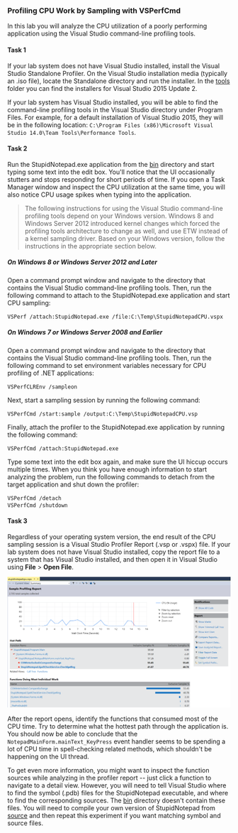 ### Profiling CPU Work by Sampling with VSPerfCmd

In this lab you will analyze the CPU utilization of a poorly performing application using the Visual Studio command-line profiling tools.

#### Task 1

If your lab system does not have Visual Studio installed, install the Visual Studio Standalone Profiler. On the Visual Studio installation media (typically an .iso file), locate the Standalone directory and run the installer. In the [tools](../tools) folder you can find the installers for Visual Studio 2015 Update 2.

If your lab system has Visual Studio installed, you will be able to find the command-line profiling tools in the Visual Studio directory under Program Files. For example, for a default installation of Visual Studio 2015, they will be in the following location: `C:\Program Files (x86)\Microsoft Visual Studio 14.0\Team Tools\Performance Tools`.

#### Task 2

Run the StupidNotepad.exe application from the [bin](../perf-perfview-cpu/bin/) directory and start typing some text into the edit box. You'll notice that the UI occasionally stutters and stops responding for short periods of time. If you open a Task Manager window and inspect the CPU utilization at the same time, you will also notice CPU usage spikes when typing into the application.

> The following instructions for using the Visual Studio command-line profiling tools depend on your Windows version. Windows 8 and Windows Server 2012 introduced kernel changes which forced the profiling tools architecture to change as well, and use ETW instead of a kernel sampling driver. Based on your Windows version, follow the instructions in the appropriate section below.

##### On Windows 8 or Windows Server 2012 and Later

Open a command prompt window and navigate to the directory that contains the Visual Studio command-line profiling tools. Then, run the following command to attach to the StupidNotepad.exe application and start CPU sampling:

```
VSPerf /attach:StupidNotepad.exe /file:C:\Temp\StupidNotepadCPU.vspx
```

##### On Windows 7 or Windows Server 2008 and Earlier

Open a command prompt window and navigate to the directory that contains the Visual Studio command-line profiling tools. Then, run the following command to set environment variables necessary for CPU profiling of .NET applications:

```
VSPerfCLREnv /sampleon
```

Next, start a sampling session by running the following command:

```
VSPerfCmd /start:sample /output:C:\Temp\StupidNotepadCPU.vsp
```

Finally, attach the profiler to the StupidNotepad.exe application by running the following command:

```
VSPerfCmd /attach:StupidNotepad.exe
```

Type some text into the edit box again, and make sure the UI hiccup occurs multiple times. When you think you have enough information to start analyzing the problem, run the following commands to detach from the target application and shut down the profiler:

```
VSPerfCmd /detach
VSPerfCmd /shutdown
```

#### Task 3

Regardless of your operating system version, the end result of the CPU sampling session is a Visual Studio Profiler Report (.vsp or .vspx) file. If your lab system does not have Visual Studio installed, copy the report file to a system that has Visual Studio installed, and then open it in Visual Studio using **File** > **Open File**. 

![Screenshot of Visual Studio with the profiler report open](figure1.png)

After the report opens, identify the functions that consumed most of the CPU time. Try to determine what the hottest path through the application is. You should now be able to conclude that the `NotepadMainForm.mainText_KeyPress` event handler seems to be spending a lot of CPU time in spell-checking related methods, which shouldn't be happening on the UI thread.

To get even more information, you might want to inspect the function sources while analyzing in the profiler report -- just click a function to navigate to a detail view. However, you will need to tell Visual Studio where to find the symbol (.pdb) files for the StupidNotepad executable, and where to find the corresponding sources. The [bin](../perf-perfview-cpu/bin/) directory doesn't contain these files. You will need to compile your own version of StupidNotepad from [source](../perf-perfview-cpu/src/) and then repeat this experiment if you want matching symbol and source files.
